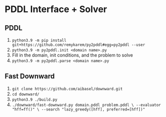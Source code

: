 # PDDL Interface + Solver

## PDDL
1. `python3.9 -m pip install git+https://github.com/remykarem/py2pddl#egg=py2pddl --user`
1. `python3.9 -m py2pddl.init <domain name>.py`
1. Fill in the domain, init conditions, and the problem to solve
1. `python3.9 -m py2pddl.parse <domain name>.py`

## Fast Downward
1. `git clone https://github.com/aibasel/downward.git`
1. `cd downward/`
1. `python3.9 ./build.py`
1. `./downward/fast-downward.py domain.pddl problem.pddl \
--evaluator "hff=ff()" \
--search "lazy_greedy([hff], preferred=[hff])"`